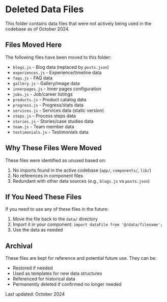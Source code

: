 # Deleted Data Files

This folder contains data files that were not actively being used in the codebase as of October 2024.

## Files Moved Here

The following files have been moved to this folder:

- `blogs.js` - Blog data (replaced by `posts.json`)
- `experiences.js` - Experience/timeline data
- `faqs.js` - FAQ data
- `gallery.js` - Gallery/image data
- `innerpages.js` - Inner pages configuration
- `jobs.js` - Job/career listings
- `products.js` - Product catalog data
- `progress.js` - Progress/stats data
- `services.js` - Services data (static version)
- `steps.js` - Process steps data
- `stories.js` - Stories/case studies data
- `team.js` - Team member data
- `testimonials.js` - Testimonials data

## Why These Files Were Moved

These files were identified as unused based on:
1. No imports found in the active codebase (`app/`, `components/`, `lib/`)
2. No references in component files
3. Redundant with other data sources (e.g., `blogs.js` vs `posts.json`)

## If You Need These Files

If you need to use any of these files in the future:
1. Move the file back to the `data/` directory
2. Import it in your component: `import dataFile from '@/data/filename';`
3. Use the data as needed

## Archival

These files are kept for reference and potential future use. They can be:
- Restored if needed
- Used as templates for new data structures
- Referenced for historical data
- Permanently deleted if confirmed no longer needed

Last updated: October 2024
